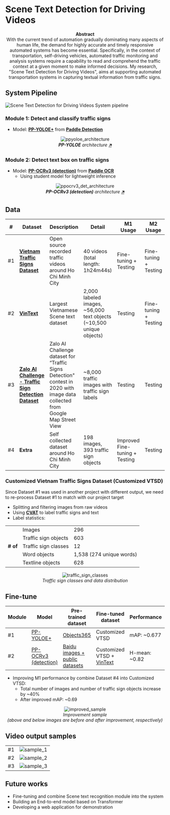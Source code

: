 # Scene Text Detection for Driving Videos

<p align="center">
<b>Abstract</b>
<br>
With the current trend of automation gradually dominating many aspects of human life, the demand for highly accurate and timely responsive automated systems has become essential. Specifically, in the context of transportation, self-driving vehicles, automated traffic monitoring and analysis systems require a capability to read and comprehend the traffic context at a given moment to make informed decisions. My research, "Scene Text Detection for Driving Videos", aims at supporting automated transportation systems in capturing textual information from traffic signs.
</p>

## System Pipeline

![Scene Text Detection for Driving Videos System pipeline](images/system/pipeline.svg "Scene Text Detection for Driving Videos System pipeline")

### Module 1: Detect and classify traffic signs

- Model: [**PP-YOLOE+**](https://github.com/PaddlePaddle/PaddleDetection/tree/release/2.7/configs/ppyoloe) from [**Paddle Detection**](https://github.com/PaddlePaddle/PaddleDetection/)

<p align="center">
  <img src="images/system/ppyoloe_architecture.png"
    alt="ppyoloe_architecture">
  </br>
  <em><b>PP-YOLOE</b> architecture <a href="https://arxiv.org/abs/2203.16250">🡵</a></em>
</p>

### Module 2: Detect text box on traffic signs

- Model: [**PP-OCRv3 (detection)**](https://github.com/PaddlePaddle/PaddleOCR/blob/release/2.7/doc/doc_en/ppocr_introduction_en.md#pp-ocrv3) from [**Paddle OCR**](https://github.com/PaddlePaddle/PaddleOCR)
  - Using student model for lightweight inference

<p align="center">
  <img src="images/system/ppocrv3_det_architecture.png"
    alt="ppocrv3_det_architecture">
  </br>
  <em><b>PP-OCRv3 (detection)</b> architecture <a href="https://arxiv.org/abs/2206.03001">🡵</a></em>
</p>

## Data

<table>
  <thead>
    <tr>
      <th>#</th>
      <th>Dataset</th>
      <th>Description</th>
      <th>Detail</th>
      <th>M1 Usage</th>
      <th>M2 Usage</th>
    </tr>
  </thead>
  <tbody>
    <tr>
      <td>#1</td>
      <td><b><a href="https://github.com/Flavius1996/VNTS-faster-rcnn">Vietnam Traffic Signs Dataset</a></b></td>
      <td>Open source recorded traffic videos around Ho Chi Minh City</td>
      <td>40 videos (total length: 1h24m44s)</td>
      <td>Fine-tuning + Testing</td>
      <td>Fine-tuning + Testing</td>
    </tr>
    <tr>
      <td>#2</td>
      <td><b><a href="https://openaccess.thecvf.com/content/CVPR2021/html/Nguyen_Dictionary-Guided_Scene_Text_Recognition_CVPR_2021_paper.html">VinText</a></b></td>
      <td>Largest Vietnamese Scene text dataset</td>
      <td>2,000 labeled images, ~56,000 text objects (~10,500 unique objects)</td>
      <td>Testing</td>
      <td>Fine-tuning + Testing</td>
    </tr>
    <tr>
      <td>#3</td>
      <td><b><a href="https://challenge.zalo.ai/portal/traffic-sign-detection">Zalo AI Challenge - Traffic Sign Detection Dataset</a></b></td>
      <td>Zalo AI Challenge dataset for “Traffic Signs Detection" contest in 2020 with image data collected from Google Map Street View</td>
      <td>~8,000 traffic images with traffic sign labels</td>
      <td>Testing</td>
      <td>Testing</td>
    </tr>
    <tr>
      <td>#4</td>
      <td><b>Extra</b></td>
      <td>Self collected dataset around Ho Chi Minh City</td>
      <td>198 images, 393 traffic sign objects</td>
      <td>Improved Fine-tuning + Testing</td>
      <td>Testing</td>
    </tr>
  </tbody>
</table>

### Customized Vietnam Traffic Signs Dataset (Customized VTSD)

Since Dataset #1 was used in another project with different output, we need to re-process Dataset #1 to match with our project target

- Splitting and filtering images from raw videos
- Using [**CVAT**](https://app.cvat.ai/) to label traffic signs and text
- Label statistics:

<table>
  <tbody>
    <tr>
      <td rowspan="5">
        <b># of</b>
      </td>
      <td>Images</td>
      <td>296</td>
    </tr>
    <tr>
      <td>Traffic sign objects</td>
      <td>603</td>
    </tr>
    <tr>
      <td>Traffic sign classes</td>
      <td>12</td>
    </tr>
    <tr>
      <td>Word objects</td>
      <td>1,538 (274 unique words)</td>
    </tr>
    <tr>
      <td>Textline objects</td>
      <td>628</td>
    </tr>
  </tbody>
</table>

<p align="center">
  <img src="images/data/traffic_sign_classes.png"
    alt="traffic_sign_classes">
  </br>
  <em>Traffic sign classes and data distribution</em>
</p>

## Fine-tune

<table>
  <thead>
    <tr>
      <th>Module</th>
      <th>Model</th>
      <th>Pre-trained dataset</th>
      <th>Fine-tuned dataset</th>
      <th>Performance</th>
      <th>FPS</th>
    </tr>
  </thead>
  <tbody>
    <tr>
      <td>#1</td>
      <td><a href="https://github.com/PaddlePaddle/PaddleDetection/tree/release/2.7/configs/ppyoloe">PP-YOLOE+</a></td>
      <td><a href="http://openaccess.thecvf.com/content_ICCV_2019/papers/Shao_Objects365_A_Large-Scale_High-Quality_Dataset_for_Object_Detection_ICCV_2019_paper.pdf">Objects365</a></td>
      <td>Customized VTSD</td>
      <td>mAP: ~0.677</td>
      <td>~18.3</td>
    </tr>
    <tr>
      <td>#2</td>
      <td><a href="https://github.com/PaddlePaddle/PaddleOCR/blob/release/2.7/doc/doc_en/ppocr_introduction_en.md#pp-ocrv3">PP-OCRv3 (detection)</a></td>
      <td><a href="https://arxiv.org/abs/2206.03001">Baidu images + public datasets</a></td>
      <td>Customized VTSD + <a href="https://openaccess.thecvf.com/content/CVPR2021/html/Nguyen_Dictionary-Guided_Scene_Text_Recognition_CVPR_2021_paper.html">VinText</a></td>
      <td>H-mean: ~0.82</td>
      <td>~29.5</td>
    </tr>
  </tbody>
</table>

- Improving M1 performance by combine Dataset #4 into Customized VTSD:
  - Total number of images and number of traffic sign objects increase by ~40%
  - After improved mAP: ~0.69

<p align="center">
  <img src="images/samples/improved_sample.png"
    alt="improved_sample">
  </br>
  <em>Improvement sample</br>(above and below images are before and after improvement, respectively)</em>
</p>

## Video output samples

<table>
  <tbody>
    <tr>
      <td>#1</td>
      <td><img src="images/samples/sample_1.gif" alt="sample_1"></td>
    </tr>
    <tr>
      <td>#2</td>
      <td><img src="images/samples/sample_2.gif" alt="sample_2"></td>
    </tr>
    <tr>
      <td>#3</td>
      <td><img src="images/samples/sample_3.gif" alt="sample_3"></td>
    </tr>
  </tbody>
</table>

## Future works

- Fine-tuning and combine Scene text recognition module into the system
- Building an End-to-end model based on Transformer
- Developing a web application for demonstration